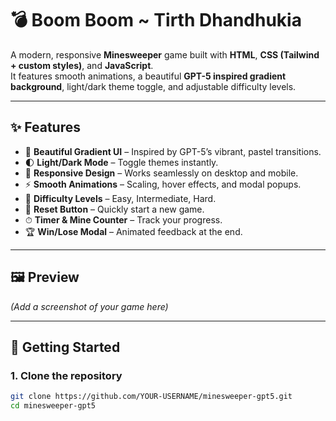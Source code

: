 
# 💣 Boom Boom ~ Tirth Dhandhukia

A modern, responsive **Minesweeper** game built with **HTML**, **CSS (Tailwind + custom styles)**, and **JavaScript**.  
It features smooth animations, a beautiful **GPT-5 inspired gradient background**, light/dark theme toggle, and adjustable difficulty levels.

---

## ✨ Features

- 🎨 **Beautiful Gradient UI** – Inspired by GPT-5’s vibrant, pastel transitions.
- 🌓 **Light/Dark Mode** – Toggle themes instantly.
- 📱 **Responsive Design** – Works seamlessly on desktop and mobile.
- ⚡ **Smooth Animations** – Scaling, hover effects, and modal popups.
- 🎯 **Difficulty Levels** – Easy, Intermediate, Hard.
- 🔄 **Reset Button** – Quickly start a new game.
- ⏱ **Timer & Mine Counter** – Track your progress.
- 🏆 **Win/Lose Modal** – Animated feedback at the end.

---

## 🖼 Preview
*(Add a screenshot of your game here)*

---

## 🚀 Getting Started

### 1. Clone the repository
```bash
git clone https://github.com/YOUR-USERNAME/minesweeper-gpt5.git
cd minesweeper-gpt5

